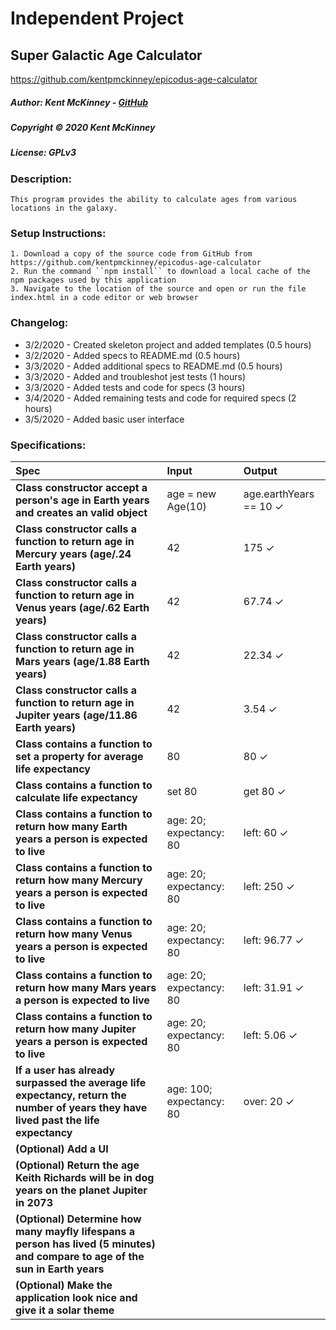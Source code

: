 # Independent Project
## Super Galactic Age Calculator
https://github.com/kentpmckinney/epicodus-age-calculator

##### Author: Kent McKinney - [GitHub](https://github.com/kentpmckinney)
##### Copyright &copy; 2020 Kent McKinney
##### License: GPLv3
### Description:

``This program provides the ability to calculate ages from various locations in the galaxy.``

### Setup Instructions:
    1. Download a copy of the source code from GitHub from https://github.com/kentpmckinney/epicodus-age-calculator
    2. Run the command ``npm install`` to download a local cache of the npm packages used by this application
    3. Navigate to the location of the source and open or run the file index.html in a code editor or web browser

### Changelog:
* 3/2/2020 - Created skeleton project and added templates (0.5 hours)
* 3/2/2020 - Added specs to README.md (0.5 hours)
* 3/3/2020 - Added additional specs to README.md (0.5 hours)
* 3/3/2020 - Added and troubleshot jest tests (1 hours)
* 3/3/2020 - Added tests and code for specs (3 hours)
* 3/4/2020 - Added remaining tests and code for required specs (2 hours)
* 3/5/2020 - Added basic user interface

### Specifications:

| Spec | Input | Output |
| :------------- | :------------- | :------------- |
| **Class constructor accept a person's age in Earth years and creates an valid object** | age = new Age(10) | age.earthYears == 10 ✓ |
| **Class constructor calls a function to return age in Mercury years (age/.24 Earth years)** | 42 | 175 ✓ |
| **Class constructor calls a function to return age in Venus years (age/.62 Earth years)** | 42 | 67.74 ✓ |
| **Class constructor calls a function to return age in Mars years (age/1.88 Earth years)** | 42 | 22.34 ✓ |
| **Class constructor calls a function to return age in Jupiter years (age/11.86 Earth years)** | 42 | 3.54 ✓ |
| **Class contains a function to set a property for average life expectancy** | 80 | 80 ✓ |
| **Class contains a function to calculate life expectancy** | set 80 | get 80 ✓ |
| **Class contains a function to return how many Earth years a person is expected to live** | age: 20; expectancy: 80 | left: 60 ✓ |
| **Class contains a function to return how many Mercury years a person is expected to live** | age: 20; expectancy: 80 | left: 250 ✓ |
| **Class contains a function to return how many Venus years a person is expected to live** | age: 20; expectancy: 80 | left: 96.77 ✓ |
| **Class contains a function to return how many Mars years a person is expected to live** | age: 20; expectancy: 80 | left: 31.91 ✓ |
| **Class contains a function to return how many Jupiter years a person is expected to live** | age: 20; expectancy: 80 | left: 5.06 ✓ |
| **If a user has already surpassed the average life expectancy, return the number of years they have lived past the life expectancy** | age: 100; expectancy: 80 | over: 20 ✓ |
| **(Optional) Add a UI** |  |  |
| **(Optional) Return the age Keith Richards will be in dog years on the planet Jupiter in 2073** |  |  |
| **(Optional) Determine how many mayfly lifespans a person has lived (5 minutes) and compare to age of the sun in Earth years** |  |  |
| **(Optional) Make the application look nice and give it a solar theme** |  |  |
